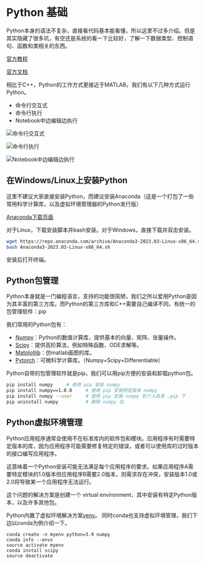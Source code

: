 # Python 基础

Python本身的语法不复杂，直接看代码基本能看懂，所以这里不过多介绍。但是其实隐藏了很多坑，有空还是系统的看一下比较好，了解一下数据类型、控制语句、函数和类相关的东西。

[官方教程](https://docs.python.org/zh-cn/3/tutorial/index.html)

[官方文档](https://docs.python.org/zh-cn/3/)


相比于C++，Python的工作方式更接近于MATLAB，我们有以下几种方式运行Python。

- 命令行交互式
- 命令行执行
- Notebook中边编辑边执行

![命令行交互式](https://content.lz1.fun/202304110849594.png)

![命令行执行](https://content.lz1.fun/202304110850640.png)

![Notebook中边编辑边执行](https://content.lz1.fun/202304110851891.png)

## 在Windows/Linux上安装Python

这里不建议大家直接安装Python，而建议安装Anaconda（这是一个打包了一些常用科学计算库，以及虚拟环境管理器的Python发行版）

[Anaconda下载页面](https://www.anaconda.com/products/distribution)

对于Linux，下载安装脚本并bash安装。对于Windows，直接下载并双击安装。

```bash
wget https://repo.anaconda.com/archive/Anaconda3-2023.03-Linux-x86_64.sh
bash Anaconda3-2023.03-Linux-x86_64.sh
```

安装后打开终端。

## Python包管理

Python本身就是一门编程语言，支持的功能很简陋，我们之所以爱用Python是因为其丰富的第三方库。而Python的第三方库和C++需要自己编译不同，有统一的包管理软件：pip

我们常用的Python包有：

* [Numpy](https://numpy.org/)：Python的数值计算库，提供基本的向量、矩阵、张量操作。
* [Scipy](https://numpy.org/)：提供高阶算法，例如特殊函数、ODE求解等。
* [Matplotlib](https://matplotlib.org/)：仿matlab画图的库。
* [Pytorch](https://pytorch.org/)：可微科学计算库。（Numpy+Scipy+Differentiable）

Python自带的包管理软件就是pip，我们可以用pip方便的安装和卸载python包。

```bash
pip install numpy     # 使用 pip 安装 numpy
pip install numpy==1.0.0     # 使用 pip 安装特定版本 numpy
pip install numpy --user     # 使用 pip 安装 numpy 到个人目录 .pip 下
pip uninstall numpy          # 删除 numpy 包
```

## Python虚拟环境管理

Python应用程序通常会使用不在标准库内的软件包和模块。应用程序有时需要特定版本的库，因为应用程序可能需要修复特定的错误，或者可以使用库的过时版本的接口编写应用程序。

这意味着一个Python安装可能无法满足每个应用程序的要求。如果应用程序A需要特定模块的1.0版本但应用程序B需要2.0版本，则需求存在冲突，安装版本1.0或2.0将导致某一个应用程序无法运行。

这个问题的解决方案是创建一个 virtual environment，其中安装有特定Python版本，以及许多其他包。

Python内置了虚拟环境解决方案[venv](https://docs.python.org/zh-cn/3/tutorial/venv.html)。
同时conda也支持虚拟环境管理，我们下边以conda为例介绍一下。

```
conda create -n myenv python=3.9 numpy
conda info --envs
source activate myenv
conda install scipy
source deactivate
```
